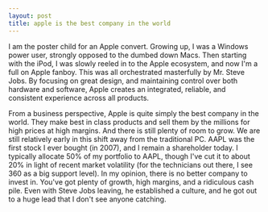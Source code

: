 ```yaml
---
layout: post
title: apple is the best company in the world
---
```


I am the poster child for an Apple convert. Growing up, I was a Windows power user, strongly opposed to the dumbed down Macs. Then starting with the iPod, I was slowly reeled in to the Apple ecosystem, and now I'm a full on Apple fanboy. This was all orchestrated masterfully by Mr. Steve Jobs. By focusing on great design, and maintaining control over both hardware and software, Apple creates an integrated, reliable, and consistent experience across all products.

From a business perspective, Apple is quite simply the best company in the world. They make best in class products and sell them by the millions for high prices at high margins. And there is still plenty of room to grow. We are still relatively early in this shift away from the traditional PC. AAPL was the first stock I ever bought (in 2007), and I remain a shareholder today. I typically allocate 50% of my portfolio to AAPL, though I've cut it to about 20% in light of recent market volatility (for the technicians out there, I see 360 as a big support level). In my opinion, there is no better company to invest in. You've got plenty of growth, high margins, and a ridiculous cash pile. Even with Steve Jobs leaving, he established a culture, and he got out to a huge lead that I don't see anyone catching.
